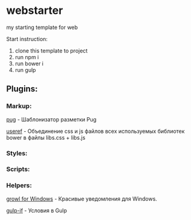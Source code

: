 # webstarter
my starting template for web

Start instruction:

1. clone this template to project
2. run npm i
3. run bower i
4. run gulp

## Plugins:

### Markup:
[pug](https://www.npmjs.com/package/gulp-pug) - Шаблонизатор разметки Pug

[useref](https://www.npmjs.com/package/gulp-useref) - Объединение css и js файлов всех используемых библиотек bower в файлы libs.css + libs.js

### Styles:


### Scripts:

### Helpers:
[growl for Windows](http://www.growlforwindows.com/gfw/) - Красивые уведомления для Windows.

[gulp-if](https://www.npmjs.com/package/gulp-if) - Условия в Gulp